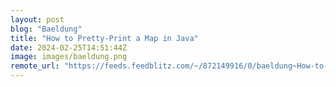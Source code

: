 ```yaml
---
layout: post
blog: "Baeldung"
title: "How to Pretty-Print a Map in Java"
date: 2024-02-25T14:51:44Z
image: images/baeldung.png
remote_url: "https://feeds.feedblitz.com/~/872149916/0/baeldung~How-to-PrettyPrint-a-Map-in-Java"
---
```

